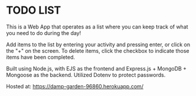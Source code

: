 # TODO LIST

This is a Web App that operates as a list where you can keep track of what you need to do during the day!

Add items to the list by entering your activity and pressing enter, or click on the "+" on the screen. To delete items, click the checkbox to indicate those items have been completed.

Built using Node.js, with EJS as the frontend and Express.js + MongoDB + Mongoose as the backend. Utilized Dotenv to protect passwords. 

Hosted at: https://damp-garden-96860.herokuapp.com/